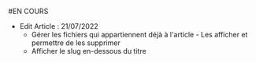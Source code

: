 #EN COURS

- Edit Article : 21/07/2022
    * Gérer les fichiers qui appartiennent déjà à l'article - Les afficher et permettre de les supprimer
    * Afficher le slug en-dessous du titre
    
